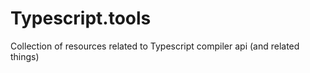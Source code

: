 # Typescript.tools

Collection of resources related to Typescript compiler api (and related things)

